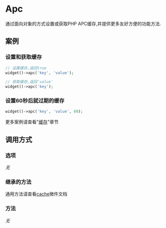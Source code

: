 Apc
===

通过面向对象的方式设置或获取PHP APC缓存,并提供更多友好方便的功能方法.

案例
----

### 设置和获取缓存

```php
// 设置缓存,返回true
widget()->apc('key', 'value');

// 获取缓存,返回'value'
widget()->apc('key');
```

### 设置60秒后就过期的缓存

```php
widget()->apc('key', 'value', 60);
```

更多案例请查看"[缓存](../book/cache.md)"章节

调用方式
-------

### 选项

*无*

### 继承的方法

通用方法请查看[cache](cache.md#通用方法)微件文档

### 方法

*无*